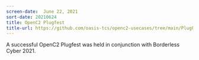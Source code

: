 ```yaml
---
screen-date:  June 22, 2021
sort-date: 20210624
title: OpenC2 Plugfest
title-url: https://github.com/oasis-tcs/openc2-usecases/tree/main/PlugFests/2021.06.22-BC-SBOM-PoC
---
```


A successful OpenC2 Plugfest was held in conjunction with Borderless Cyber 2021.